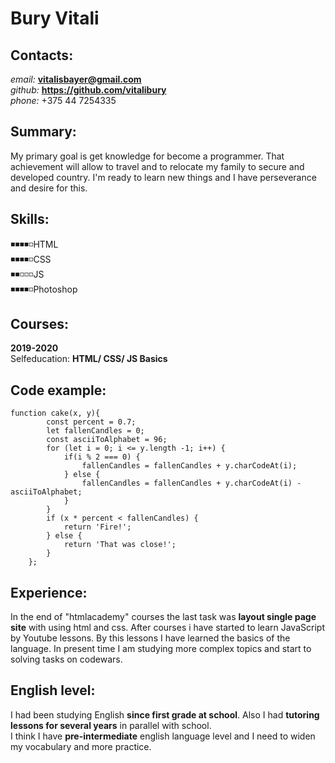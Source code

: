# Bury Vitali
## Contacts:
*email:* **vitalisbayer@gmail.com**  
*github:* **https://github.com/vitalibury**  
*phone:* +375 44 7254335  
## Summary:
My primary goal is get knowledge for become a programmer. That achievement will allow to travel and to relocate my family
to secure and developed country. I'm ready to learn new things and I have perseverance and desire for this.
## Skills:
◾◾◾◾◽HTML  
◾◾◾◾◽CSS  
◾◾◽◽◽JS  
◾◾◾◾◽Photoshop  
## Courses:
**2019-2020**  
Selfeducation: **HTML/ CSS/ JS Basics**
## Code example:
```
function cake(x, y){
        const percent = 0.7;
        let fallenCandles = 0;
        const asciiToAlphabet = 96;
        for (let i = 0; i <= y.length -1; i++) {
            if(i % 2 === 0) {
                fallenCandles = fallenCandles + y.charCodeAt(i);
            } else {
                fallenCandles = fallenCandles + y.charCodeAt(i) - asciiToAlphabet;
            }
        }
        if (x * percent < fallenCandles) {
            return 'Fire!';
        } else {
            return 'That was close!';
        }
    };
```
## Experience:
In the end of "htmlacademy" courses the last task was **layout single page site** with using html and css. After courses i have started to learn JavaScript by Youtube lessons. By this lessons I have learned the basics of the language. In present time I am studying more complex topics and start to solving tasks on codewars.
## English level:
I had been studying English **since first grade at school**. Also I had **tutoring lessons for several years** in parallel with school.  
I think I have **pre-intermediate** english language level and I need to widen my vocabulary and more practice.

